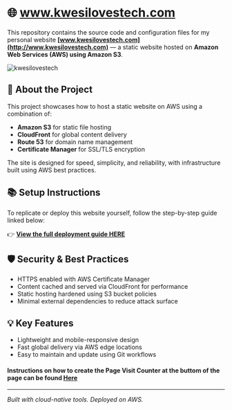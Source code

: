# 🌐 www.kwesilovestech.com

This repository contains the source code and configuration files for my personal website **[www.kwesilovestech.com](http://www.kwesilovestech.com)** — a static website hosted on **Amazon Web Services (AWS) using Amazon S3**.

![kwesilovestech](https://github.com/user-attachments/assets/5c5791e2-7cd1-4a59-880b-dc817151bb8b)


## 🚀 About the Project

This project showcases how to host a static website on AWS using a combination of:
- **Amazon S3** for static file hosting  
- **CloudFront** for global content delivery  
- **Route 53** for domain name management  
- **Certificate Manager** for SSL/TLS encryption  

The site is designed for speed, simplicity, and reliability, with infrastructure built using AWS best practices.


## 📚 Setup Instructions

To replicate or deploy this website yourself, follow the step-by-step guide linked below:

👉 **[View the full deployment guide HERE](https://kwesilovestech.com/#about)**  


## 🛡️ Security & Best Practices

- HTTPS enabled with AWS Certificate Manager  
- Content cached and served via CloudFront for performance  
- Static hosting hardened using S3 bucket policies  
- Minimal external dependencies to reduce attack surface  

## 💡 Key Features

- Lightweight and mobile-responsive design  
- Fast global delivery via AWS edge locations  
- Easy to maintain and update using Git workflows  

#### Instructions on how to create the Page Visit Counter at the buttom of the page can be found  [Here](https://github.com/KwesiLovesTech/kwesilovestech.com-static-website-deploy/tree/visit_counter) 

---

*Built with cloud-native tools. Deployed on AWS.*

